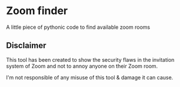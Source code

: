 # Zoom finder
A little piece of pythonic code to find available zoom rooms

## Disclaimer
This tool has been created to show the security flaws in the invitation system of Zoom and not to annoy anyone on their Zoom room.

I'm not responsible of any misuse of this tool & damage it can cause.
